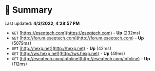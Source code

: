 # 📖 Summary
Last updated: **4/3/2022, 4:28:57 PM**

- `GET` [https://eseqtech.com](https://eseqtech.com) - **Up** (232ms)
- `GET` [http://forum.eseqtech.com](http://forum.eseqtech.com) - **Up** (5079ms)
- `GET` [http://hexp.net](http://hexp.net) - **Up** (42ms)
- `GET` [http://ws.hexp.net](http://ws.hexp.net) - **Up** (49ms)
- `GET` [http://eseqtech.com/infoline](http://eseqtech.com/infoline) - **Up** (112ms)
